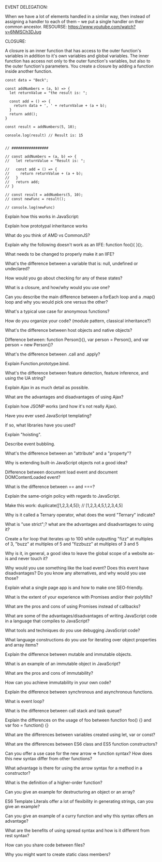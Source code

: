 
EVENT DELEGATION:

When we have a lot of elements handled in a similar way, then instead of assigning a handler to each of 
them – we put a single handler on their common ancestor.
RESOURSE: https://www.youtube.com/watch?v=6NMSCh3DJug


CLOSURE:

A closure is an inner function that has access to the outer function's variables in addition to it's own 
variables and global variables. The inner function has access not only to the outer function's variables, 
but also to the outer function's parameters. You create a closure by adding a function inside another function. 

```
const data = "Beck";

const addNumbers = (a, b) => {
  let returnValue = "the result is: ";
  
  const add = () => {
    return data + ', ' + returnValue + (a + b);
  }
  return add();
}

const result = addNumbers(5, 10);

console.log(result) // Result is: 15


// #################

// const addNumbers = (a, b) => {
//   let returnValue = "Result is: ";
  
//   const add = () => {
//     return returnValue + (a + b);
//   }
//   return add;
// }

// const result = addNumbers(5, 10);
// const newFunc = result();

// console.log(newFunc)
```

Explain how this works in JavaScript:

Explain how prototypal inheritance works

What do you think of AMD vs CommonJS?

Explain why the following doesn't work as an IIFE: function foo(){ }();.

What needs to be changed to properly make it an IIFE?

What's the difference between a variable that is: null, undefined or undeclared?

How would you go about checking for any of these states?

What is a closure, and how/why would you use one?

Can you describe the main difference between a forEach loop and a .map() loop and 
why you would pick one versus the other?

What's a typical use case for anonymous functions?

How do you organize your code? (module pattern, classical inheritance?)

What's the difference between host objects and native objects?

Difference between: function Person(){}, var person = Person(), and var person = new Person()?

What's the difference between .call and .apply?

Explain Function.prototype.bind.

What's the difference between feature detection, feature inference, and using the UA string?

Explain Ajax in as much detail as possible.

What are the advantages and disadvantages of using Ajax?

Explain how JSONP works (and how it's not really Ajax).

Have you ever used JavaScript templating?

If so, what libraries have you used?

Explain "hoisting".

Describe event bubbling.

What's the difference between an "attribute" and a "property"?

Why is extending built-in JavaScript objects not a good idea?

Difference between document load event and document DOMContentLoaded event?

What is the difference between == and ===?

Explain the same-origin policy with regards to JavaScript.

Make this work:
duplicate([1,2,3,4,5]); // [1,2,3,4,5,1,2,3,4,5]

Why is it called a Ternary operator, what does the word "Ternary" indicate?

What is "use strict";? what are the advantages and disadvantages to using it?

Create a for loop that iterates up to 100 while outputting "fizz" at multiples of 3, 
"buzz" at multiples of 5 and "fizzbuzz" at multiples of 3 and 5

Why is it, in general, a good idea to leave the global scope of a website as-is and never touch it?

Why would you use something like the load event? Does this event have disadvantages? 
Do you know any alternatives, and why would you use those?

Explain what a single page app is and how to make one SEO-friendly.

What is the extent of your experience with Promises and/or their polyfills?

What are the pros and cons of using Promises instead of callbacks?

What are some of the advantages/disadvantages of writing JavaScript code in a 
language that compiles to JavaScript?

What tools and techniques do you use debugging JavaScript code?

What language constructions do you use for iterating over object properties and array items?

Explain the difference between mutable and immutable objects.

What is an example of an immutable object in JavaScript?

What are the pros and cons of immutability?

How can you achieve immutability in your own code?

Explain the difference between synchronous and asynchronous functions.

What is event loop?

What is the difference between call stack and task queue?

Explain the differences on the usage of foo between function foo() {} and var foo = function() {}

What are the differences between variables created using let, var or const?

What are the differences between ES6 class and ES5 function constructors?

Can you offer a use case for the new arrow => function syntax? 
How does this new syntax differ from other functions?

What advantage is there for using the arrow syntax for a method in a constructor?

What is the definition of a higher-order function?

Can you give an example for destructuring an object or an array?

ES6 Template Literals offer a lot of flexibility in generating strings, can you give an example?

Can you give an example of a curry function and why this syntax offers an advantage?

What are the benefits of using spread syntax and how is it different from rest syntax?

How can you share code between files?

Why you might want to create static class members?


